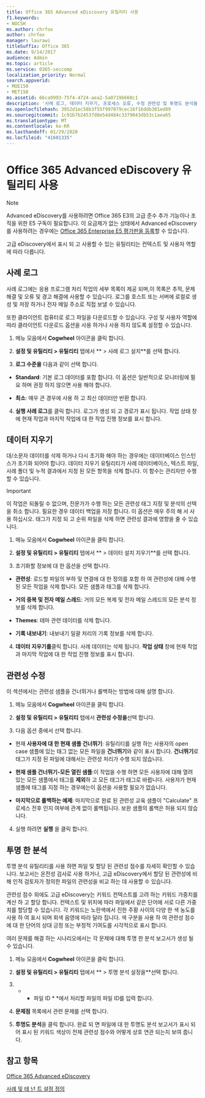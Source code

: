 ```yaml
---
title: Office 365 Advanced eDiscovery 유틸리티 사용
f1.keywords:
- NOCSH
ms.author: chrfox
author: chrfox
manager: laurawi
titleSuffix: Office 365
ms.date: 9/14/2017
audience: Admin
ms.topic: article
ms.service: O365-seccomp
localization_priority: Normal
search.appverid:
- MOE150
- MET150
ms.assetid: 66ca9993-75f4-4724-aea2-5a0719b660c1
description: '사례 로그, 데이터 지우기, 프로세스 오류, 수정 관련성 및 투명도 분석을 포함 하 여 Office 365 Advanced eDiscovery의 유틸리티에 대해 알아봅니다.  '
ms.openlocfilehash: 3952d1ec58b3f55f997079cec16f16ddb301ed89
ms.sourcegitcommit: 1c91b7b24537d0e54d484c3379043db53c1aea65
ms.translationtype: MT
ms.contentlocale: ko-KR
ms.lasthandoff: 01/29/2020
ms.locfileid: "41601335"
---
```

# <a name="use-office-365-advanced-ediscovery-utilities"></a>Office 365 Advanced eDiscovery 유틸리티 사용

> [!NOTE]
> Advanced eDiscovery를 사용하려면 Office 365 E3의 고급 준수 추가 기능이나 조직을 위한 E5 구독이 필요합니다. 이 요금제가 없는 상태에서 Advanced eDiscovery를 사용하려는 경우에는 [Office 365 Enterprise E5 평가판을 등록](https://go.microsoft.com/fwlink/p/?LinkID=698279)할 수 있습니다. 
  
고급 eDiscovery에서 표시 되 고 사용할 수 있는 유틸리티는 컨텍스트 및 사용자 역할에 따라 다릅니다.
  
## <a name="case-log"></a>사례 로그

사례 로그에는 응용 프로그램 처리 작업의 세부 목록이 제공 되며,이 목록은 추적, 문제 해결 및 오류 및 경고 해결에 사용할 수 있습니다. 로그를 호스트 또는 서버에 로컬로 생성 및 저장 하거나 전자 메일 주소로 직접 보낼 수 있습니다.
  
또한 클라이언트 컴퓨터로 로그 파일을 다운로드할 수 있습니다. 구성 및 사용자 역할에 따라 클라이언트 다운로드 옵션을 사용 하거나 사용 하지 않도록 설정할 수 있습니다.
  
1. 메뉴 모음에서 **Cogwheel** 아이콘을 클릭 합니다. 
    
2. **설정 및 유틸리티 \> 유틸리티** 탭에서 ** \> 사례 로그 설치**를 선택 합니다.
    
3. **로그 수준을** 다음과 같이 선택 합니다. 
    
  - **Standard**: 기본 로그 데이터를 포함 합니다. 이 옵션은 일반적으로 모니터링에 필요 하며 권장 하지 않으면 사용 해야 합니다.
    
  - **최소**: 매우 큰 경우에 사용 하 고 최신 데이터만 반환 합니다.
    
4. **실행 사례 로그**를 클릭 합니다. 로그가 생성 되 고 경로가 표시 됩니다. 작업 상태 창에 현재 작업과 마지막 작업에 대 한 작업 진행 정보를 표시 합니다.
    
## <a name="clear-data"></a>데이터 지우기

대/소문자 데이터를 삭제 하거나 다시 초기화 해야 하는 경우에는 데이터베이스 인스턴스가 초기화 되어야 합니다. 데이터 지우기 유틸리티가 사례 데이터베이스, 텍스트 파일, 사례 폴더 및 누적 결과에서 지정 된 모든 항목을 삭제 합니다. 이 함수는 관리자만 수행할 수 있습니다.
  
> [!IMPORTANT]
> 이 작업은 되돌릴 수 없으며, 전문가가 수행 하는 모든 관련성 태그 지정 및 분석의 선택을 취소 합니다. 필요한 경우 데이터 백업을 저장 합니다. 이 옵션은 매우 주의 해 서 사용 하십시오. 태그가 지정 되 고 순위 파일을 삭제 하면 관련성 결과에 영향을 줄 수 있습니다. 
  
1. 메뉴 모음에서 **Cogwheel** 아이콘을 클릭 합니다. 
    
2. **설정 및 유틸리티 \> 유틸리티** 탭에서 ** \> 데이터 설치 지우기**를 선택 합니다.
    
3. 초기화할 정보에 대 한 옵션을 선택 합니다.
    
  - **관련성**: 로드할 파일의 부하 및 연결에 대 한 정의를 포함 하 여 관련성에 대해 수행 된 모든 작업을 삭제 합니다. 모든 샘플과 태그를 삭제 합니다.
    
  - **거의 중복 및 전자 메일 스레드**: 거의 모든 복제 및 전자 메일 스레드의 모든 분석 정보를 삭제 합니다.
    
  - **Themes**: 테마 관련 데이터를 삭제 합니다.
    
  - **기록 내보내기**: 내보내기 일괄 처리의 기록 정보를 삭제 합니다.
    
4. **데이터 지우기를**클릭 합니다. 사례 데이터는 삭제 됩니다. **작업 상태** 창에 현재 작업과 마지막 작업에 대 한 작업 진행 정보를 표시 합니다. 
    
## <a name="modify-relevance"></a>관련성 수정

이 섹션에서는 관련성 샘플을 건너뛰거나 롤백하는 방법에 대해 설명 합니다.
  
1. 메뉴 모음에서 **Cogwheel** 아이콘을 클릭 합니다. 
    
2. **설정 및 유틸리티 \> 유틸리티** 탭에서 **관련성 수정을**선택 합니다.
    
3. 다음 옵션 중에서 선택 합니다. 
    
  - 현재 **사용자에 대 한 현재 샘플 건너뛰기**: 유틸리티를 실행 하는 사용자의 open case 샘플에 있는 태그 없는 모든 파일을 **건너뛰기**와 같이 표시 합니다. **건너뛰기**로 태그가 지정 된 파일에 대해서는 관련성 처리가 수행 되지 않습니다.
    
  - **현재 샘플 건너뛰기-모든 열린 샘플**:이 작업을 수행 하면 모든 사용자에 대해 열려 있는 모든 샘플에서 태그를 **제외**하 고 모든 태그가 태그로 바뀝니다. 사용자가 현재 샘플에 태그를 지정 하는 경우에는이 옵션을 사용할 필요가 없습니다.
    
  - **마지막으로 롤백하는 예제**: 마지막으로 완료 된 관련성 교육 샘플이 "Calculate" 프로세스 전후 인지 여부에 관계 없이 롤백됩니다. 보완 샘플의 롤백은 허용 되지 않습니다.
    
4. 실행 하려면 **실행** 을 클릭 합니다. 
    
## <a name="transparency-analysis"></a>투명 한 분석

투명 분석 유틸리티를 사용 하면 파일 및 할당 된 관련성 점수를 자세히 확인할 수 있습니다. 보고서는 온전성 검사로 사용 하거나, 고급 eDiscovery에서 할당 된 관련성에 비해 인적 검토자가 정의한 파일의 관련성을 비교 하는 데 사용할 수 있습니다. 
  
관련성 점수 외에도 고급 eDiscovery는 키워드 컨텍스트를 고려 하는 키워드 가중치를 계산 하 고 할당 합니다. 컨텍스트 및 위치에 따라 파일에서 같은 단어에 서로 다른 가중치를 할당할 수 있습니다. 각 키워드는 노란색에서 진한 주황 사이의 다양 한 색 농도를 사용 하 여 표시 되며 회색 음영에 따라 달라 집니다. 색 구분을 사용 하 여 관련성 점수에 대 한 단어의 상대 긍정 또는 부정적 기여도를 시각적으로 표시 합니다. 
  
여러 문제를 해결 하는 시나리오에서는 각 문제에 대해 투명 한 분석 보고서가 생성 될 수 있습니다.
  
1. 메뉴 모음에서 **Cogwheel** 아이콘을 클릭 합니다. 
    
2. **설정 및 유틸리티 \> 유틸리티** 탭에서 ** \> 투명 분석 설정을**선택 합니다.
    
3. * * 파일 ID * *에서 처리할 파일의 파일 ID를 입력 합니다.
    
4. **문제점** 목록에서 관련 문제를 선택 합니다. 
    
5. **투명도 분석**을 클릭 합니다. 완료 되 면 파일에 대 한 투명도 분석 보고서가 표시 되어 표시 된 키워드 색상이 전체 관련성 점수와 어떻게 상호 연관 되는지 보여 줍니다.
    
## <a name="see-also"></a>참고 항목

[Office 365 Advanced eDiscovery](office-365-advanced-ediscovery.md)
  
[사례 및 테 넌 트 설정 정의](define-case-and-tenant-settings-in-advanced-ediscovery.md)

